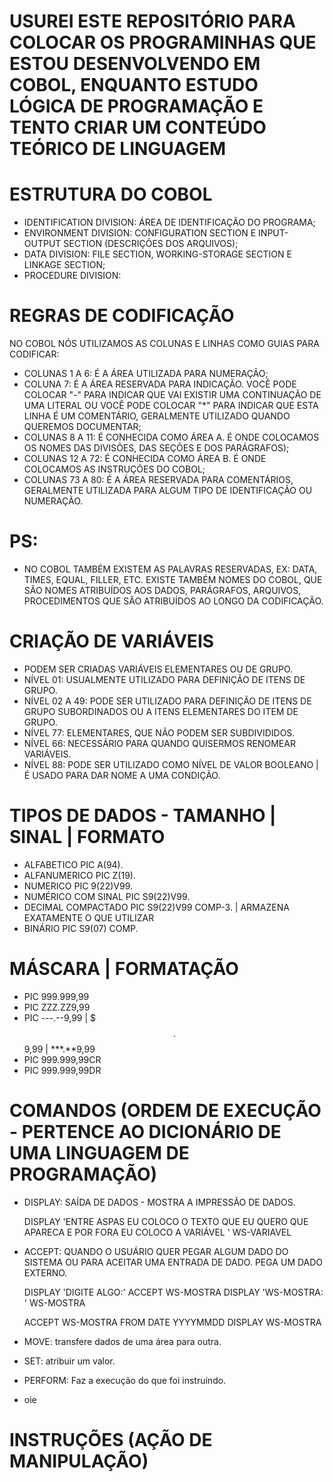 # USUREI ESTE REPOSITÓRIO PARA COLOCAR OS PROGRAMINHAS QUE ESTOU DESENVOLVENDO EM COBOL, ENQUANTO ESTUDO LÓGICA DE PROGRAMAÇÃO E TENTO CRIAR UM CONTEÚDO TEÓRICO DE LINGUAGEM #

# ESTRUTURA DO COBOL #

- IDENTIFICATION DIVISION: ÁREA DE IDENTIFICAÇÃO DO PROGRAMA;
- ENVIRONMENT DIVISION: CONFIGURATION SECTION E INPUT-OUTPUT SECTION (DESCRIÇÕES DOS ARQUIVOS);
- DATA DIVISION: FILE SECTION, WORKING-STORAGE SECTION E LINKAGE SECTION;
- PROCEDURE DIVISION: 

# REGRAS DE CODIFICAÇÃO #
NO COBOL NÓS UTILIZAMOS AS COLUNAS E LINHAS COMO GUIAS PARA CODIFICAR:

- COLUNAS 1 A 6: É A ÁREA UTILIZADA PARA NUMERAÇÃO; 
- COLUNA 7: É A ÁREA RESERVADA PARA INDICAÇÃO. VOCÊ PODE COLOCAR "-" PARA INDICAR QUE VAI EXISTIR UMA CONTINUAÇÃO DE UMA LITERAL OU VOCÊ PODE COLOCAR "*" PARA INDICAR QUE ESTA LINHA É UM COMENTÁRIO, GERALMENTE UTILIZADO QUANDO QUEREMOS DOCUMENTAR;
- COLUNAS 8 A 11: É CONHECIDA COMO ÁREA A. É ONDE COLOCAMOS OS NOMES DAS DIVISÕES, DAS SEÇÕES E DOS PARÁGRAFOS);
- COLUNAS 12 A 72: É CONHECIDA COMO ÁREA B. É ONDE COLOCAMOS AS INSTRUÇÕES DO COBOL;
- COLUNAS 73 A 80: É A ÁREA RESERVADA PARA COMENTÁRIOS, GERALMENTE UTILIZADA PARA ALGUM TIPO DE IDENTIFICAÇÃO OU NUMERAÇÃO.

# PS: #

- NO COBOL TAMBÉM EXISTEM AS PALAVRAS RESERVADAS, EX: DATA, TIMES, EQUAL, FILLER, ETC. EXISTE TAMBÉM NOMES DO COBOL, QUE SÃO NOMES ATRIBUÍDOS AOS DADOS, PARÁGRAFOS, ARQUIVOS, PROCEDIMENTOS QUE SÃO ATRIBUÍDOS AO LONGO DA CODIFICAÇÃO. 

# CRIAÇÃO DE VARIÁVEIS #

- PODEM SER CRIADAS VARIÁVEIS ELEMENTARES OU DE GRUPO.
- NÍVEL 01: USUALMENTE UTILIZADO PARA DEFINIÇÃO DE ITENS DE GRUPO.
- NÍVEL 02 A 49: PODE SER UTILIZADO PARA DEFINIÇÃO DE ITENS DE GRUPO SUBORDINADOS OU A ITENS ELEMENTARES DO ITEM DE GRUPO.
- NÍVEL 77: ELEMENTARES, QUE NÃO PODEM SER SUBDIVIDIDOS.
- NÍVEL 66: NECESSÁRIO PARA QUANDO QUISERMOS RENOMEAR VARIÁVEIS.
- NÍVEL 88: PODE SER UTILIZADO COMO NÍVEL DE VALOR BOOLEANO | É USADO PARA DAR NOME A UMA CONDIÇÃO.

# TIPOS DE DADOS - TAMANHO | SINAL | FORMATO #

- ALFABETICO             PIC A(94). 
- ALFANUMERICO           PIC Z(19).
- NUMERICO               PIC 9(22)V99.
- NUMÉRICO COM SINAL     PIC S9(22)V99.
- DECIMAL COMPACTADO     PIC S9(22)V99 COMP-3. | ARMAZENA EXATAMENTE O QUE UTILIZAR
- BINÁRIO                PIC S9(07)    COMP.

# MÁSCARA | FORMATAÇÃO #

- PIC 999.999,99
- PIC ZZZ.ZZ9,99
- PIC ---.--9,99 | $$$.$$9,99 | ***.**9,99
- PIC 999.999,99CR
- PIC 999.999,99DR

# COMANDOS (ORDEM DE EXECUÇÃO - PERTENCE AO DICIONÁRIO DE UMA LINGUAGEM DE PROGRAMAÇÃO) #

- DISPLAY: SAÍDA DE DADOS - MOSTRA A IMPRESSÃO DE DADOS.

    DISPLAY 'ENTRE ASPAS EU COLOCO O TEXTO QUE EU QUERO QUE APARECA E POR FORA EU COLOCO A VARIÁVEL ' WS-VARIAVEL

- ACCEPT: QUANDO O USUÁRIO QUER PEGAR ALGUM DADO DO SISTEMA OU PARA ACEITAR UMA ENTRADA DE DADO. PEGA UM DADO EXTERNO. 

   DISPLAY 'DIGITE ALGO:'
     ACCEPT WS-MOSTRA
   DISPLAY 'WS-MOSTRA: ' WS-MOSTRA
              
   ACCEPT WS-MOSTRA FROM DATE YYYYMMDD
     DISPLAY WS-MOSTRA
     
- MOVE: transfere dados de uma área para outra.

- SET: atribuir um valor.

- PERFORM: Faz a execução do que foi instruíndo. 

- oie




# INSTRUÇÕES (AÇÃO DE MANIPULAÇÃO) # 











